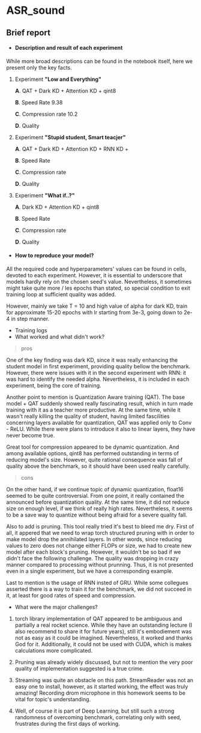 # ASR_sound

## Brief report  

* #### Description and result of each experiment

While more broad descriptions can be found in the notebook itself, here we present only the key facts.

1. Experiment **"Low and Everything"**
    
    **A**. QAT + Dark KD + Attention KD + qint8
    
    **B**. Speed Rate 9.38
    
    **C**. Compression rate 10.2
    
    **D**. Quality 
  
2. Experiment **"Stupid student, Smart teacjer"**
    
    **A**. QAT + Dark KD + Attention KD + RNN KD + 
    
    **B**. Speed Rate 
    
    **C**. Compression rate 
    
    **D**. Quality 

3. Experiment **"What if..?"**
    
    **A**. Dark KD + Attention KD + qint8
    
    **B**. Speed Rate 
    
    **C**. Compression rate 
    
    **D**. Quality 


* #### How to reproduce your model?

All the required code and hyperparameters' values can be found in cells, devoted to each experiment. However, it is essential to underscore that models hardly rely on the chosen seed's value. Nevertheless, it sometimes might take quite more / les epochs than stated, so special condition to exit training loop at sufficient quality was added.

However, mainly we take T = 10 and high value of alpha for dark KD, train for approximate 15-20 epochs with lr starting from 3e-3, going down to 2e-4 in step manner. 

* Training logs
* What worked and what didn't work?

>  pros

One of the key finding was dark KD, since it was really enhancing the student model in first experiment, providing quality bellow the benchmark. However, there were issues with it in the second experiment with RNN: it was hard to identify the needed alpha. Nevertheless, it is included in each experiment, being the core of training. 

 Another point to mention is Quantization Aware training (QAT). The base model + QAT suddenly showed really fascinating result, which in turn made training with it as a teacher more productive. At the same time, while it wasn't really killing the quality of student, having limited fascilities concerning layers available for quantization, QAT was applied only to Conv - ReLU. While there were plans to introduce it also to linear layers, they have never become true.

 Great tool for compression appeared to be dynamic quantization. And among available options, qint8 has performed outstanding in terms of reducing model's size. However, quite rational consequence was fall of quality above the benchmark, so it should have been used really carefully.



> cons

On the other hand, if we continue topic of dynamic quantization, float16 seemed to be quite controversial. From one point, it really contained the announced before quantization quality. At the same time, it did not reduce size on enough level, if we think of really high rates. Nevertheless, it seems to be a save way to quantize without being afraid for a severe quality fall.

Also to add is pruning. This tool really tried it's best to bleed me dry. First of all, it appered that we need to wrap torch structured pruning with in order to make model drop the annihilated layers. In other words, since reducing values to zero does not change either FLOPs or size, we had to create new model after each block's pruning. However, it wouldn't be so bad if we didn't face the following challenge. The quality was dropping in crazy manner compared to processing without prunning. Thus, it is not presented even in a single experiment, but we have a corresponding example.

Last to mention is the usage of RNN insted of GRU. While some collegues asserted there is a way to train it for the benchmark, we did not succeed in it, at least for good rates of speed and compression. 

* What were the major challenges?

1. torch library implementation of QAT appeared to be ambiguous and partially a real rocket science. While they have an outstanding lecture (I also recommend to share it for future years), still it's embodiement was not as easy as it could be imagined. Nevertheless, it worked and thanks God for it. Additionally, it could not be used with CUDA, which is makes calculations more complicated.

2. Pruning was already widely discussed, but not to mention the very poor quality of implementation suggested is a true crime.

3. Streaming was quite an obstacle on this path. StreamReader was not an easy one to install, however, as it started working, the effect was truly amazing! Recording drom microphone in this homework seems to be vital for topic's understanding.

4. Well, of course it is part of Deep Learning, but still such a strong randomness of overcoming benchmark, correlating only with seed, frustrates during the first days of working.

